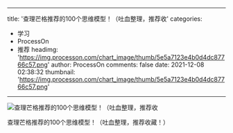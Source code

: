 
---
title: '查理芒格推荐的100个思维模型！（吐血整理，推荐收'
categories: 
 - 学习
 - ProcessOn
 - 推荐
headimg: 'https://img.processon.com/chart_image/thumb/5e5a7123e4b0d4dc87766c57.png'
author: ProcessOn
comments: false
date: 2021-12-08 02:38:32
thumbnail: 'https://img.processon.com/chart_image/thumb/5e5a7123e4b0d4dc87766c57.png'
---

<div>   
<img class="thumb" alt="查理芒格推荐的100个思维模型！（吐血整理，推荐收" src="https://img.processon.com/chart_image/thumb/5e5a7123e4b0d4dc87766c57.png" referrerpolicy="no-referrer">
<p>查理芒格推荐的100个思维模型！（吐血整理，推荐收藏！）</p>  
</div>
            